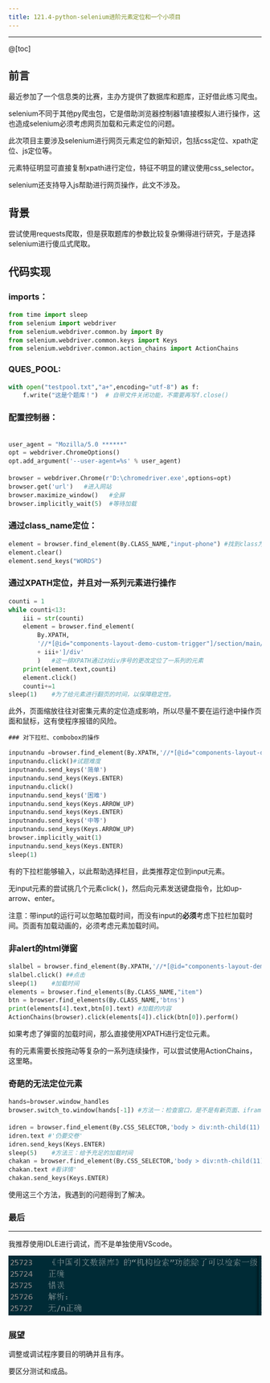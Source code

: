 ```yaml
---
title: 121.4-python-selenium进阶元素定位和一个小项目
---
```


<hr>

@[toc]

## 前言

最近参加了一个信息类的比赛，主办方提供了数据库和题库，正好借此练习爬虫。

selenium不同于其他py爬虫包，它是借助浏览器控制器1直接模拟人进行操作，这也造成selenium必须考虑网页加载和元素定位的问题。

此次项目主要涉及selenium进行网页元素定位的新知识，包括css定位、xpath定位、js定位等。

​	元素特征明显可直接复制xpath进行定位，特征不明显的建议使用css_selector。

selenium还支持导入js帮助进行网页操作，此文不涉及。

## 背景

尝试使用requests爬取，但是获取题库的参数比较复杂懒得进行研究，于是选择selenium进行傻瓜式爬取。



## 代码实现

### imports：

```python
from time import sleep
from selenium import webdriver
from selenium.webdriver.common.by import By
from selenium.webdriver.common.keys import Keys
from selenium.webdriver.common.action_chains import ActionChains

```

### QUES_POOL:

```python
with open("testpool.txt","a+",encoding="utf-8") as f:
    f.write("这是个题库！")  # 自带文件关闭功能，不需要再写f.close()

```

### 配置控制器：

```python

user_agent = "Mozilla/5.0 ******"
opt = webdriver.ChromeOptions()
opt.add_argument('--user-agent=%s' % user_agent)

browser = webdriver.Chrome(r'D:\chromedriver.exe',options=opt)
browser.get('url')   #进入网站
browser.maximize_window()	#全屏
browser.implicitly_wait(5)	#等待加载
```

### 通过class_name定位：

```python
element = browser.find_element(By.CLASS_NAME,"input-phone")	#找到class为input-phone的元素。
element.clear()
element.send_keys("WORDS")
```

### 通过XPATH定位，并且对一系列元素进行操作

```python
counti = 1
while counti<13:
    iii = str(counti)
    element = browser.find_element(
        By.XPATH,
        '//*[@id="components-layout-demo-custom-trigger"]/section/main/div/div/div/div[2]/div/div[3]/div[2]/div[2]/div/div['
        + iii+']/div'	
        )	#这一排XPATH通过对div序号的更改定位了一系列的元素
    print(element.text,counti)
    element.click()
    counti+=1
sleep(1) 	#为了给元素进行翻页的时间，以保障稳定性。
```

此外，页面缩放往往对密集元素的定位造成影响，所以尽量不要在运行途中操作页面和鼠标，这有使程序报错的风险。

	### 对下拉栏、combobox的操作

```python
inputnandu =browser.find_element(By.XPATH,'//*[@id="components-layout-demo-custom-trigger"]/section/main/div/div/div/div[3]/div/div/div[6]/div/div/ul/li/div/input')
inputnandu.click()#试题难度
inputnandu.send_keys('简单')
inputnandu.send_keys(Keys.ENTER)
inputnandu.click()
inputnandu.send_keys('困难')
inputnandu.send_keys(Keys.ARROW_UP)
inputnandu.send_keys(Keys.ENTER)
inputnandu.send_keys('中等')
inputnandu.send_keys(Keys.ARROW_UP)
browser.implicitly_wait(1)
inputnandu.send_keys(Keys.ENTER)
sleep(1)
```

有的下拉栏能够输入，以此帮助选择栏目，此类推荐定位到input元素。

无input元素的尝试挑几个元素click( )，然后向元素发送键盘指令，比如up-arrow、enter。

注意：带input的运行可以忽略加载时间，而没有input的**必须**考虑下拉栏加载时间。页面有加载动画的，必须考虑元素加载时间。

### 非alert的html弹窗

```python
slalbel = browser.find_element(By.XPATH,'//*[@id="components-layout-demo-custom-trigger"]/section/main/div/div/div/div[3]/div/div/div[7]')
slalbel.click()	##点击
sleep(1)	#加载时间
elements = browser.find_elements(By.CLASS_NAME,"item")
btn = browser.find_elements(By.CLASS_NAME,'btns')
print(elements[4].text,btn[0].text)	#加载的内容
ActionChains(browser).click(elements[4]).click(btn[0]).perform()
```

如果考虑了弹窗的加载时间，那么直接使用XPATH进行定位元素。

有的元素需要长按拖动等复杂的一系列连续操作，可以尝试使用ActionChains，这里略。

### 奇葩的无法定位元素

```python
hands=browser.window_handles
browser.switch_to.window(hands[-1])	#方法一：检查窗口，是不是有新页面、ifram等

idren = browser.find_element(By.CSS_SELECTOR,'body > div:nth-child(11) > div > div.ant-modal-wrap.ant-modal-centered.ant-modal-confirm-centered > div > div.ant-modal-content > div > div > div.ant-modal-confirm-btns > button:nth-child(1)')	#方法二：使用css_selector进行定位
idren.text #'仍要交卷'
idren.send_keys(Keys.ENTER)
sleep(5)	#方法三：给予充足的加载时间
chakan = browser.find_element(By.CSS_SELECTOR,'body > div:nth-child(11) > div > div.ant-modal-wrap.ant-modal-centered.ant-modal-confirm-centered > div > div.ant-modal-content > div > div > div.ant-modal-confirm-btns > button.ant-btn.ant-btn-primary')
chakan.text #看详情'
chakan.send_keys(Keys.ENTER)
```

使用这三个方法，我遇到的问题得到了解决。

### 最后

-----

我推荐使用IDLE进行调试，而不是单独使用VScode。

![](/img/image-20220417135445225.png)



### 展望

调整或调试程序要目的明确并且有序。

要区分测试和成品。
